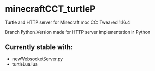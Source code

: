 # minecraftCCT_turtleP
Turtle and HTTP server for Minecraft mod CC: Tweaked 1.16.4

Branch Python_Version made for HTTP server implementation in Python
## Currently stable with:
- newWebsocketServer.py
- turtleLua.lua

